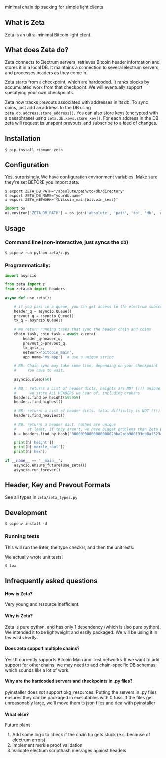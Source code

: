 minimal chain tip tracking for simple light clients

## What is Zeta

Zeta is an ultra-minimal Bitcoin light client.


## What does Zeta do?

Zeta connects to Electrum servers, retrieves Bitcoin header information and stores it in a local DB. It maintains a connection to several electrum servers, and processes headers as they come in.

Zeta starts from a checkpoint, which are hardcoded. It ranks blocks by accumulated work from that checkpoint. We will eventually support specifying your own checkpoints.

Zeta now tracks prevouts associated with addresses in its db. To sync coins, just add an address to the DB using `zeta.db.address.store_address()`. You can also store keys (encrypted with a passphrase) using `zeta.db.keys.store_key()`. For each address in the DB, zeta will request its unspent prevouts, and subscribe to a feed of changes.


## Installation

```
$ pip install riemann-zeta
```

## Configuration

Yes, surprisingly. We have configuration environment variables.
Make sure they're set BEFORE you import zeta.

```
$ export ZETA_DB_PATH="/absolute/path/to/db/directory"
$ export ZETA_DB_NAME="yourdb.name"
$ export ZETA_NETWORK="{bitcoin_main|bitcoin_test}"
```

```Python
import os
os.environ['ZETA_DB_PATH'] = os.join('absolute', 'path', 'to', 'db', 'directory')
```

## Usage

### Command line (non-interactive, just syncs the db)
```
$ pipenv run python zeta/z.py
```

### Programmatically:
```python
import asyncio

from zeta import z
from zeta.db import headers

async def use_zeta():

    # if you pass in a queue, you can get access to the electrum subscription
    header_q = asyncio.Queue()
    prevout_q = asyncio.Queue()
    tx_q = asyncio.Queue()

    # We return running tasks that sync the header chain and coins
    chain_task, coin_task = await z.zeta(  
        header_q=header_q,
        prevout_q=prevout_q,
        tx_q=tx_q,
        network='bitcoin_main',
        app_name='my_app')  # use a unique string

    # NB: Chain sync may take some time, depending on your checkpoint
    #     You have to wait.

    asyncio.sleep(60)

    # NB : returns a List of header dicts, heights are NOT (!!) unique
    #      we store ALL HEADERS we hear of, including orphans
    headers.find_by_height(595959)
    headers.find_highest()

    # NB: returns a List of header dicts. total difficulty is NOT (!!) unique
    headers.find_heaviest()

    # NB: returns a header dict. hashes are unique
    #     at least, if they aren't, we have bigger problems than Zeta breaking :)
    h = headers.find_by_hash("00000000000000000020ba2cdb900193eb8af323487a84621d45f2222e01f8c6")

    print(h['height'])
    print(h['merkle_root'])
    print(h['hex'])

if __name__ == '__main__':
    asyncio.ensure_future(use_zeta())
    asyncio.run_forever()
```


## Header, Key and Prevout Formats

See all types in `zeta/zeta_types.py`

## Development

```
$ pipenv install -d
```

### Running tests

This will run the linter, the type checker, and then the unit tests.

We actually wrote unit tests!

```
$ tox
```

## Infrequently asked questions

#### How is Zeta?

Very young and resource inefficient.

#### Why is Zeta?

Zeta is pure python, and has only 1 dependency (which is also pure python). We intended it to be lightweight and easily packaged. We will be using it in the wild shortly.

#### Does zeta support multiple chains?

Yes! It currently supports Bitcoin Main and Test networks. If we want to add support for other chains, we may need to add chain-specific DB schemas, which sounds like a lot of work.

#### Why are the hardcoded servers and checkpoints in .py files?

pyinstaller does not support pkg_resources. Putting the servers in .py files ensures they can be packaged in executables with 0 fuss. If the files get unreasonably large, we'll move them to json files and deal with pyinstaller

#### What else?

Future plans:
1. Add some logic to check if the chain tip gets stuck (e.g. because of electrum errors)
1. Implement merkle proof validation
1. Validate electrum scripthash messages against headers
